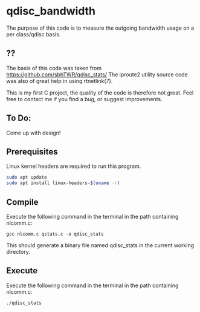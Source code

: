 # qdisc_bandwidth
The purpose of this code is to measure the outgoing bandwidth usage on a per class/qdisc basis. 


## ??
The basis of this code was taken from https://github.com/sbhTWR/qdisc_stats/
The iproute2 utility source code was also of great help in using rtnetlink(7).

This is my first C project, the quality of the code is therefore not great. Feel free to contact me if you find a bug, or suggest improvements.

## To Do: </br>
Come up with design!


## Prerequisites
Linux kernel headers are required to run this program.
```bash
sudo apt update
sudo apt install linux-headers-$(uname -r)
```

## Compile
Execute the following command in the terminal in the path containing nlcomm.c:

```gcc nlcomm.c qstats.c -o qdisc_stats```

This should generate a binary file named qdisc_stats in the current working directory.

## Execute
Execute the following command in the terminal in the path containing nlcomm.c:

```./qdisc_stats```
